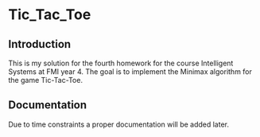 # Tic_Tac_Toe
## Introduction
This is my solution for the fourth homework for the course Intelligent Systems at FMI year 4.
The goal is to implement the Minimax algorithm for the game Tic-Tac-Toe.
## Documentation
Due to time constraints a proper documentation will be added later.
